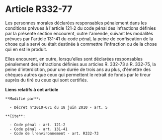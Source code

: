 # Article R332-77

Les personnes morales déclarées responsables pénalement dans les conditions prévues à l'article 121-2 du code pénal des
infractions définies par la présente section encourent, outre l'amende, suivant les modalités prévues par l'article 131-41 du
code pénal, la peine de confiscation de la chose qui a servi ou était destinée à commettre l'infraction ou de la chose qui en
est le produit. 

Elles encourent, en outre, lorsqu'elles sont déclarées responsables pénalement des infractions définies aux articles R.
332-73 à R. 332-75, la peine d'interdiction, pour une durée de trois ans au plus, d'émettre des chèques autres que ceux qui
permettent le retrait de fonds par le tireur auprès du tiré ou ceux qui sont certifiés.

**Liens relatifs à cet article**

	**Modifié par**:

	  - Décret n°2010-671 du 18 juin 2010 - art. 5

	**Cite**:

	  - Code pénal - art. 121-2
	  - Code pénal - art. 131-41
	  - Code de l'environnement - art. R332-73
